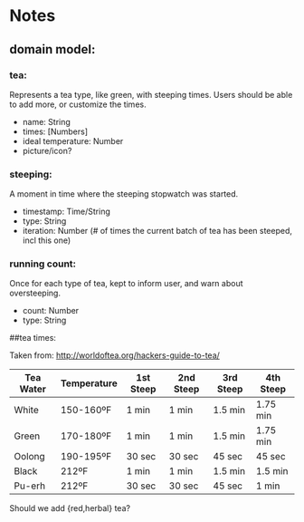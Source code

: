 # Notes

## domain model:

### tea: 

Represents a tea type, like green, with steeping times. Users should be able to add more, or customize the times.

  - name: String
  - times: [Numbers]
  - ideal temperature: Number
  - picture/icon?

### steeping:

A moment in time where the steeping stopwatch was started.

  - timestamp: Time/String
  - type: String
  - iteration: Number (# of times the current batch of tea has been steeped, incl this one)

### running count:

Once for each type of tea, kept to inform user, and warn about oversteeping.

  - count: Number
  - type: String


##tea times:

Taken from: http://worldoftea.org/hackers-guide-to-tea/

| Tea Water | Temperature | 1st Steep | 2nd Steep | 3rd Steep | 4th Steep
|-----------|-------------|-----------|-----------|-----------|----------
|White      | 150-160ºF   | 1 min     | 1 min     | 1.5 min   | 1.75 min
|Green      | 170-180ºF   | 1 min     | 1 min     | 1.5 min   | 1.75 min
|Oolong     | 190-195ºF   | 30 sec    | 30 sec    | 45 sec    | 45 sec
|Black      | 212ºF       | 1 min     | 1 min     | 1.5 min   | 1.5 min
|Pu-erh     | 212ºF       | 30 sec    | 30 sec    | 45 sec    | 1 min

Should we add {red,herbal} tea?



